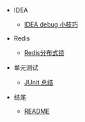 - IDEA
  - [IDEA debug 小技巧](debugTips.md)

- Redis
  - [Redis分布式锁](Redis分布式锁.md)
- 单元测试
  - [JUnit 总结](JUnit单元测试总结.md)

- 结尾 
  - [README](README.md)
